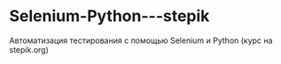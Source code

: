 # Selenium-Python---stepik
Автоматизация тестирования с помощью Selenium и Python (курс на stepik.org)
